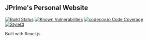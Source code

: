 ## JPrime's Personal Website 

[![Build Status](https://travis-ci.org/JoshuaTPritchett/joshuatpritchett.github.io.svg?branch=real-master)](https://travis-ci.org/JoshuaTPritchett/joshuatpritchett.github.io)
[![Known Vulnerabilities](https://snyk.io/test/github/JoshuaTPritchett/joshuatpritchett.github.io/badge.svg?targetFile=web/package.json)](https://snyk.io/test/github/JoshuaTPritchett/joshuatpritchett.github.io?targetFile=web/package.json)
[![codecov.io Code Coverage](https://img.shields.io/codecov/c/github/JoshuaTPritchett/joshuatpritchett.github.io.svg)](https://codecov.io/github/JoshuaTPritchett/joshuatpritchett.github.io?branch=real-master)
[![StyleCI](https://github.styleci.io/repos/168992459/shield?style=flat&branch=real-master)](https://github.styleci.io/repos/168992459)

Built with React.js
